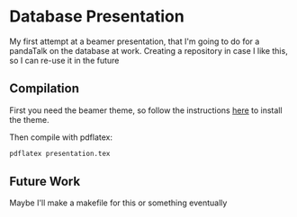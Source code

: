 # Database Presentation
My first attempt at a beamer presentation, that I'm going to do for a pandaTalk on the database at work. Creating a repository in case I like this, so I can re-use it in the future

## Compilation

First you need the beamer theme, so follow the instructions [here](https://www.guidodiepen.nl/2009/04/latex-beamer-diepen-style/) to install the theme.

Then compile with pdflatex:

```bash
pdflatex presentation.tex
```

## Future Work

Maybe I'll make a makefile for this or something eventually
